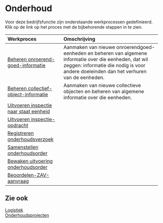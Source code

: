 # Onderhoud

Voor deze bedrijfsfunctie zijn onderstaande werkprocessen gedefinieerd. Klik op de link op het proces met de bijbehorende stappen in te zien.

Werkproces | Omschrijving
:--- | :---
[Beheren onroerend-goed-informatie](beheren-onroerend-goed-informatie/) | Aanmaken van nieuwe onroerendgoed-eenheden en beheren van algemene informatie over die eenheden, dat wil zeggen: informatie die nodig is voor andere doeleinden dan het verhuren van de eenheden.
[Beheren collectief-object-informatie](beheren-collectief-object-informatie/) | Aanmaken van nieuwe collectieve objecten en beheren van algemene informatie over die eenheden.
[Uitvoeren inspectie naar staat eenheid](uitvoeren-inspectie-naar-staat-eenheid/) | 
[Uitvoeren inspectie-opdracht](uitvoeren-inspectie-opdracht/) | 
[Registreren onderhoudsverzoek](registreren-onderhoudsverzoek/) | 
[Samenstellen onderhoudsorder](samenstellen-onderhoudsorder/) | 
[Bewaken uitvoering onderhoudsorder](bewaken-uitvoering-onderhoudsorder/) | 
[Beoordelen-ZAV-aanvraag](beoordelen-zav-aanvraag/) | 

## Zie ook

[Logistiek](../logistiek/)  
[Onderhoudsprojecten](../onderhoudsprojecten/)
